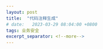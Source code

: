 ```yaml
---
layout: post
title:  "代码注释生成"
# date:   2023-03-29 08:04:00 +0800
tags: 业务安全
excerpt_separator: <!--more-->
---
```


<head>
    <script src="https://cdn.mathjax.org/mathjax/latest/MathJax.js?config=TeX-AMS-MML_HTMLorMML" type="text/javascript"></script>
    <script type="text/x-mathjax-config">
        MathJax.Hub.Config({
            tex2jax: {
            skipTags: ['script', 'noscript', 'style', 'textarea', 'pre'],
            inlineMath: [['$','$']]
            
            }
        });
    </script>
</head>





在一篇关于代码注释生成的综述[\[1\]](#1) 中，将注释生成大体上分为Information Retrieval Based、NN based 以及其他方法。本文主要关注基于NN的注释生成方法。代码注释生成是一个经典NL-PL问题，NL=natural language，PL=programming language。 <!--more--> 一个从sql到描述的例子：
![CodeNN SQL注释样例](/_posts/codenn.png "通过CodeNN生成SQL注释的例子")

# CodeNN

CodeNN[\[2\]](#2) 基于LSTM+attention机制实现注释生成，注意力机制作用于LSTM状态向量与代码token embedding之间。模型接结构如下图。
其中 $c_i$ 表示代码token，$F$ 为其Embedding。$n_i$ 表示注释token，$E$ 为其Embedding。$h_i$表示LSTM的hidden state，$A$ 表示attention模块，隐藏状态$h_i$作为Q，代码token的embedding作为K和V，通过attention机制得到向量$t_i$，与隐藏状态$h_i$相加用于预测注释token。
![CodeNN 结构](/_posts/codennstructure.png "CodeNN的主要结构")

一些实现细节：
- 训练序列的开头结尾加入了 \<START> \<END> token，频率小于3的token统一为\<UKN>。
- SQL数据集代码token数为31,667，注释token数为7,470，数据对为32,337个；C#数据集代码token数为747，注释token数为2,506，数据对为66,015个。

# DeepCom
DeepCom[\[3\]](#3) 相比 CodeNN[\[2\]](#2) 有两点变化：
- 利用LSTM+attention构建Seq2Seq结构
- 引入基于AST(Abstract Syntax Tree)的结构特征

## 基于LSTM+attention的Seq2Seq模型结构
![DeepCom 结构](/_posts/deepcomstructure.png )
整体结构参照经典Encoder Decoder结构，我们把焦点放在context vector和decoder输出部分$P(Y|X)$。Context vector的计算依赖attention，decoder的hidden state $h_{t-1}$作为Q，encoder的hidden state $s$ 作为K和V，通过attention机制得到context vector。输出部分如下估计$p(y_i|y_1,...,y_{i-1},x) = g(h_{t-1}, y_{t-1}, c_i)$，其中$c_i$为context vector。

## AST 和 SBT遍历
代码都可以抽象为[AST](https://en.wikipedia.org/wiki/Abstract_syntax_tree)，AST的前序、中序遍历等常规遍历可能存在歧义：同一个遍历结果可能对应多种函数实现，因此提出SBT遍历，SBT遍历可以唯一地恢复为对应的AST。下面是一个例子。
![AST](/_posts/ast.png )

## 一些实现细节
- 使用的数据集是9714个github java项目，69708个method-doc pair
- Attention-based Seq2Seq 结构的引入带来了大部分增益，AST带来小幅增益
![seq2seq 增益](/_posts/seq2seqimprove.png )

# Hybrid2Seq_Attn_Drl [\[4\]](#4)
该方法的主要改变是直接使用BLEU作为奖赏函数进行强化学习训练，使用Actor-Critc结构。
![Hybrid2Seq](/_posts/hybrid2seq.png)
# Code2Seq [\[5\]](#5)
![Code2seq](/_posts/code2seq.png)
Code2Seq的主要思想是通过路径采样对AST树的结构和节点分别做表示，同样使用encoder-decoder结构。
## AST path encoder
从网络结构图的左侧可以看出，它针对每个path计算其表示，再送入全连接层。
Path的选择方法：给定一个AST树，有众多叶子节点，这些叶子节点两两之间可以形成路径，在这些路径中随机采样若干个作为模型的输入。这样做的背后的原理是：实现相同功能的两个不同代码，虽然AST会有差别，但叶子结点之间的路径会保持一致性，这种表示能增加泛化性。
至于表示的部分，假设一个path可表示为$x=v_1,v_2,...v_l$，其中$v_1$，$v_l$为两个端点，整个path的表示由三部分组成：$path\\_encoder(x)$ 来自一个Bi-LSTM， $node\\_encoder(v_1)$和$node\\_encoder(v_l)$分别是两个端点的表示，计算方法在下节Token Representation介绍。
## Token Representation 
Token Representation是一个Trick，也是为了提高泛化能力，例子是$ArrayList$ 会被拆分为$Array$和$List$。每个端点的表示会先把它拆分为token，再把每个token的embedding加起来。在后续很多工作中也使用了这个技巧。

# Transformer Based [\[6\]](#6)
在原始Transformer基础上增加两个模块，就超过当时SOTA方法：“We want to emphasize that our proposed approach is simple but effective as it outperformsthe fancy and sophisticated state-of-the-art sourcecode summarization techniques by a significant margin.”这两个模块分别是：

1. Copy Attention 
模块的目的是允许模型从原始输入中拷贝一些关键词到输出中去。使用的方法来自[\[7\]](#7)。
2. Pairwise relationship encoding
相对位置embedding通过在$V$和$K$两部分计算中引入可训练的$\alpha_{ij}^V$ 和 $\alpha_{ij}^K$实现：

<center>$ o_i = \sum_{j=1}^{n} \alpha_{ij}(x_jW^V+a_{ij}^V ) $</center>

<center>$ e_{ij} = \frac{x_i W^Q (x_j W^K+ \alpha_{ij}^K)}{\sqrt{(d_k)}}  $</center>

此外有一个观察：基于Transformer的模型对AST特征不敏感，加了没啥用。
# Rencos [\[8\]](#8)
Rencos全称 Retrieval-based Neural Source Code Summarizer，在encoder-decoder方法基础上引入了Retrieval思路。
![Rencos](/_posts/rencos.png)
检索的步骤通过语法相似和语意相似两个通道完成，检索到的两个样本，再加上测试样本，最终进入encoder-decoder作为输入。Encoder使用Bi-LSTM，三路结果在decoder中分别输出概率，通过权重组合得到最终概率。
语法相似直接借助Lucene引擎，语意相似借助LSTM的隐藏状态做max_pooling后算cosine距离。

# CodeBert [\[9\]](#9)
整个模型结构完全复用RoBERTa-base，具体操作包括：
1. Code与Doc的序列拼接表示为：$[CLS],w_1, ..., w_n,[SEP],c_1,...,c_m,[EOS]$
2. 用两个任务训练：MLM 和 RTD（Replaced Token Detection），RTD工作原理是：先用一个简单的token生成器（文中用n-gram生成）对一个位置生成候选token，替代掉原来token，逾训练的任务是对每个位置预测当前token是否是生成的。
3. 用了2,137,293条双模态数据，6,452,446条代码单模态数据，包含go, java, js, php, python, ruby 代码。

作者在其他语言（C#）代码上做泛化能力测试，效果只比Code2Seq差一点，差的原因推测是没有引入AST信息。没跟Transformer Based方法做对比。

# PLBART [\[10\]](#10)
从名字上可以看出，它的结构采用BART，BART结构简单理解就是BERT encoder结果加上GPT decoder结构。训练任务是denoise：输入一个污染的序列，预测原始序列。PLBART中污染的方法有：token mask，删除，infilling。infilling指随机选一段token，用一个mask替代掉。这个预训练模型用到的数据量更是巨大：4.7亿个java文本，2.1亿个python文本，0.47亿个自然文本。
序列输入输出的形式如下图。PLBART另一个好处是它原生解决的就是seq2seq问题，用起来比Bert方便。
![PLBART](/_posts/plbart.png)


## 附录
<div id="1">[1] Song, X., Sun, H., Wang, X., &#38; Yan, J. (2019). A Survey of Automatic Generation of Source Code Comments: Algorithms and Techniques. <i>IEEE Access</i>, <i>7</i>, 111411–111428. https://doi.org/10.1109/ACCESS.2019.2931579 </div>

<div id="2">[2] Iyer, S., Konstas, I., Cheung, A., &#38; Zettlemoyer, L. (2016). Summarizing source code using a neural attention model. <i>Proceedings of the 54th Annual Meeting of the Association for Computational Linguistics (Volume 1: Long Papers)</i>, 2073–2083.</div>

<div id="3">[3] Hu, X., Li, G., Xia, X., Lo, D., &#38; Jin, Z. (2018). Deep code comment generation. <i>Proceedings of the 26th Conference on Program Comprehension</i>, 200–210.</div>

<div id="4">[4] Wan, Y., Zhao, Z., Yang, M., Xu, G., Ying, H., Wu, J., &#38; Yu, P. S. (2018). Improving automatic source code summarization via deep reinforcement learning. <i>Proceedings of the 33rd ACM/IEEE International Conference on Automated Software Engineering</i>, 397–407.</div>

<div id="5">[5] Alon, U., Brody, S., Levy, O., &#38; Yahav, E. (2018). code2seq: Generating sequences from structured representations of code. <i>ArXiv Preprint ArXiv:1808.01400</i>.</div>

<div id="6">[6] Ahmad, W. U., Chakraborty, S., Ray, B., &#38; Chang, K.-W. (2020). A transformer-based approach for source code summarization. <i>ArXiv Preprint ArXiv:2005.00653</i>.</div>

<div id="7">[7] Nishida, K., Saito, I., Nishida, K., Shinoda, K., Otsuka, A., Asano, H., &#38; Tomita, J. (2019). <i>Multi-style Generative Reading Comprehension</i>.</div>

<div id="8">[8] Zhang, J., Wang, X., Zhang, H., Sun, H., &#38; Liu, X. (2020). Retrieval-based neural source code summarization. <i>Proceedings of the ACM/IEEE 42nd International Conference on Software Engineering</i>, 1385–1397.</div>

<div id="9">[9] Feng, Z., Guo, D., Tang, D., Duan, N., Feng, X., Gong, M., Shou, L., Qin, B., Liu, T., Jiang, D., &#38; Zhou, M. (2020). <i>CodeBERT: A Pre-Trained Model for Programming and Natural Languages</i>.</div>


<div id="10">[10] Ahmad, W. U., Chakraborty, S., Ray, B., &#38; Chang, K.-W. (2021). Unified pre-training for program understanding and generation. <i>ArXiv Preprint ArXiv:2103.06333</i>.</div>